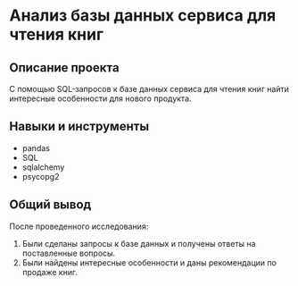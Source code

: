 # Анализ базы данных сервиса для чтения книг

## Описание проекта
С помощью SQL-запросов к базе данных сервиса для чтения книг найти интересные особенности для нового продукта.

## Навыки и инструменты
- pandas
- SQL
- sqlalchemy
- psycopg2

## Общий вывод
После проведенного исследования:
1. Были сделаны запросы к базе данных и получены ответы на поставленные вопросы.
2. Были найдены интересные особенности и даны рекомендации по продаже книг.
